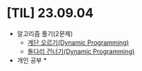 # [TIL] 23.09.04

* 알고리즘 풀기(2문제)
  * [계단 오르기(Dynamic Programming)](../java_algorithm/inflearn_algorithm_lecture/src/dynamic_programming/계단오르기/Main.java)
  * [돌다리 건너기(Dynamic Programming)](../java_algorithm/inflearn_algorithm_lecture/src/dynamic_programming/돌다리_건너기/Main.java)
* 개인 공부
  * 

